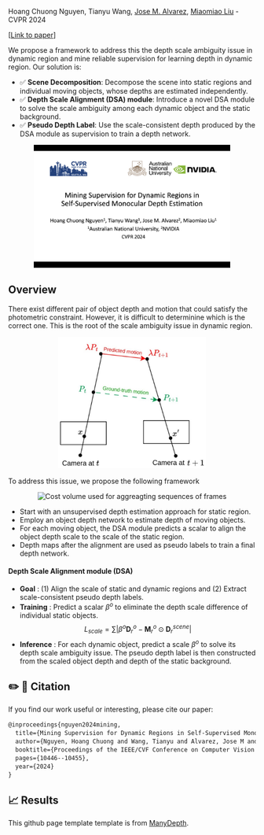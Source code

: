 
Hoang Chuong Nguyen, Tianyu Wang, [Jose M. Alvarez](https://alvarezlopezjosem.github.io/), [Miaomiao Liu](https://users.cecs.anu.edu.au/~mliu/) - CVPR 2024

\[[Link to paper](https://openaccess.thecvf.com/content/CVPR2024/html/Nguyen_Mining_Supervision_for_Dynamic_Regions_in_Self-Supervised_Monocular_Depth_Estimation_CVPR_2024_paper.html)\]

We propose a framework to address this the depth scale ambiguity issue in dynamic region and mine reliable supervision for learning depth in dynamic region. Our solution is:

- ✅ **Scene Decomposition**: Decompose the scene into static regions and individual moving objects, whose depths are estimated independently.
- ✅ **Depth Scale Alignment (DSA) module**: Introduce a novel DSA module to solve the scale ambiguity among each dynamic object and the static background.
- ✅ **Pseudo Depth Label**: Use the scale-consistent depth produced by the DSA module as supervision to train a depth network. 

<p align="center">
  <a
href="https://www.youtube.com/watch?v=E4jPf_wCQvk&t=160s">
  <img src="assets/video_thumbnail.png" alt="5 minute CVPR presentation video link" width="400">
  </a>
</p>

## Overview

There exist different pair of object depth and motion that could satisfy the photometric constraint. However, it is difficult to determinine which is the correct one. This is the root of the scale ambiguity issue in dynamic region. 

<p align="center">
  <img src="assets/scale_ambiguity.jpg" alt="Depth scale ambiguity issue in dynamic region" width="300" />
</p>

To address this issue, we propose the following framework
<p align="center">
  <img src="assets/3_method.png" alt="Cost volume used for aggreagting sequences of frames" width="1000" />
</p>

* Start with an unsupervised depth estimation approach for static region.
* Employ an object depth network to estimate depth of moving objects.
* For each moving object, the DSA module predicts a scalar to align the object depth scale to the scale of the static region.
* Depth maps after the alignment are used as pseudo labels to train a final depth network.

#### Depth Scale Alignment module (DSA)
* **Goal** : (1) Align the scale of static and dynamic regions and (2) Extract scale-consistent pseudo depth labels.
* **Training** : Predict a scalar $\beta^o$ to eliminate the depth scale difference of individual static objects.
$$ L_{scale} = \sum{| \beta^o \mathbf{D}^o_r - \mathbf{M}_r^o \odot \mathbf{D}_r^{scene} | } $$
* **Inference** : For each dynamic object, predict a scale $\beta^o$ to solve its depth scale ambiguity issue. The pseudo depth label is then constructed from the scaled object depth and depth of the static background. 

## ✏️ 📄 Citation

If you find our work useful or interesting, please cite our paper:

```latex
@inproceedings{nguyen2024mining,
  title={Mining Supervision for Dynamic Regions in Self-Supervised Monocular Depth Estimation},
  author={Nguyen, Hoang Chuong and Wang, Tianyu and Alvarez, Jose M and Liu, Miaomiao},
  booktitle={Proceedings of the IEEE/CVF Conference on Computer Vision and Pattern Recognition},
  pages={10446--10455},
  year={2024}
}
```

## 📈 Results


This github page template template is from [ManyDepth](https://github.com/nianticlabs/manydepth/blob/master/README.md).
